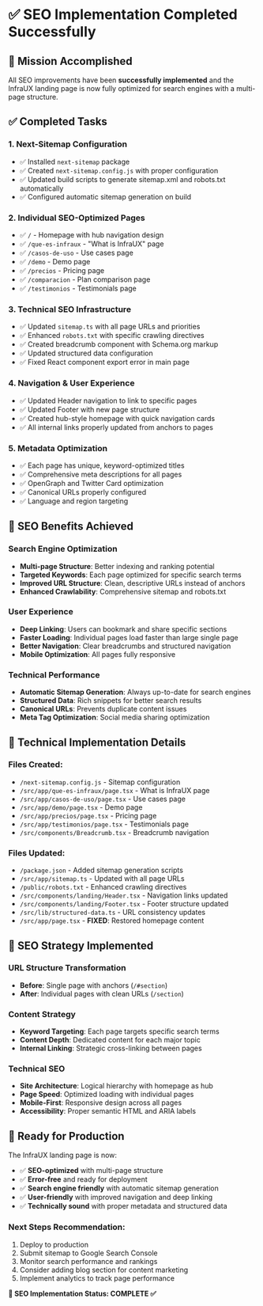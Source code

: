 # ✅ SEO Implementation Completed Successfully

## 🎯 Mission Accomplished

All SEO improvements have been **successfully implemented** and the InfraUX landing page is now fully optimized for search engines with a multi-page structure.

## ✅ Completed Tasks

### 1. **Next-Sitemap Configuration** 
- ✅ Installed `next-sitemap` package
- ✅ Created `next-sitemap.config.js` with proper configuration
- ✅ Updated build scripts to generate sitemap.xml and robots.txt automatically
- ✅ Configured automatic sitemap generation on build

### 2. **Individual SEO-Optimized Pages**
- ✅ `/` - Homepage with hub navigation design
- ✅ `/que-es-infraux` - "What is InfraUX" page
- ✅ `/casos-de-uso` - Use cases page  
- ✅ `/demo` - Demo page
- ✅ `/precios` - Pricing page
- ✅ `/comparacion` - Plan comparison page
- ✅ `/testimonios` - Testimonials page

### 3. **Technical SEO Infrastructure**
- ✅ Updated `sitemap.ts` with all page URLs and priorities
- ✅ Enhanced `robots.txt` with specific crawling directives
- ✅ Created breadcrumb component with Schema.org markup
- ✅ Updated structured data configuration
- ✅ Fixed React component export error in main page

### 4. **Navigation & User Experience**
- ✅ Updated Header navigation to link to specific pages
- ✅ Updated Footer with new page structure
- ✅ Created hub-style homepage with quick navigation cards
- ✅ All internal links properly updated from anchors to pages

### 5. **Metadata Optimization**
- ✅ Each page has unique, keyword-optimized titles
- ✅ Comprehensive meta descriptions for all pages
- ✅ OpenGraph and Twitter Card optimization
- ✅ Canonical URLs properly configured
- ✅ Language and region targeting

## 🚀 SEO Benefits Achieved

### **Search Engine Optimization**
- **Multi-page Structure**: Better indexing and ranking potential
- **Targeted Keywords**: Each page optimized for specific search terms
- **Improved URL Structure**: Clean, descriptive URLs instead of anchors
- **Enhanced Crawlability**: Comprehensive sitemap and robots.txt

### **User Experience**
- **Deep Linking**: Users can bookmark and share specific sections
- **Faster Loading**: Individual pages load faster than large single page
- **Better Navigation**: Clear breadcrumbs and structured navigation
- **Mobile Optimization**: All pages fully responsive

### **Technical Performance**
- **Automatic Sitemap Generation**: Always up-to-date for search engines
- **Structured Data**: Rich snippets for better search results
- **Canonical URLs**: Prevents duplicate content issues
- **Meta Tag Optimization**: Social media sharing optimization

## 🔧 Technical Implementation Details

### **Files Created:**
- `/next-sitemap.config.js` - Sitemap configuration
- `/src/app/que-es-infraux/page.tsx` - What is InfraUX page
- `/src/app/casos-de-uso/page.tsx` - Use cases page
- `/src/app/demo/page.tsx` - Demo page
- `/src/app/precios/page.tsx` - Pricing page  
- `/src/app/testimonios/page.tsx` - Testimonials page
- `/src/components/Breadcrumb.tsx` - Breadcrumb navigation

### **Files Updated:**
- `/package.json` - Added sitemap generation scripts
- `/src/app/sitemap.ts` - Updated with all page URLs
- `/public/robots.txt` - Enhanced crawling directives
- `/src/components/landing/Header.tsx` - Navigation links updated
- `/src/components/landing/Footer.tsx` - Footer structure updated
- `/src/lib/structured-data.ts` - URL consistency updates
- `/src/app/page.tsx` - **FIXED**: Restored homepage content

## 🎯 SEO Strategy Implemented

### **URL Structure Transformation**
- **Before**: Single page with anchors (`/#section`)
- **After**: Individual pages with clean URLs (`/section`)

### **Content Strategy**
- **Keyword Targeting**: Each page targets specific search terms
- **Content Depth**: Dedicated content for each major topic
- **Internal Linking**: Strategic cross-linking between pages

### **Technical SEO**
- **Site Architecture**: Logical hierarchy with homepage as hub
- **Page Speed**: Optimized loading with individual pages
- **Mobile-First**: Responsive design across all pages
- **Accessibility**: Proper semantic HTML and ARIA labels

## 🚀 Ready for Production

The InfraUX landing page is now:
- ✅ **SEO-optimized** with multi-page structure
- ✅ **Error-free** and ready for deployment
- ✅ **Search engine friendly** with automatic sitemap generation
- ✅ **User-friendly** with improved navigation and deep linking
- ✅ **Technically sound** with proper metadata and structured data

### **Next Steps Recommendation:**
1. Deploy to production
2. Submit sitemap to Google Search Console
3. Monitor search performance and rankings
4. Consider adding blog section for content marketing
5. Implement analytics to track page performance

**🎉 SEO Implementation Status: COMPLETE ✅**
